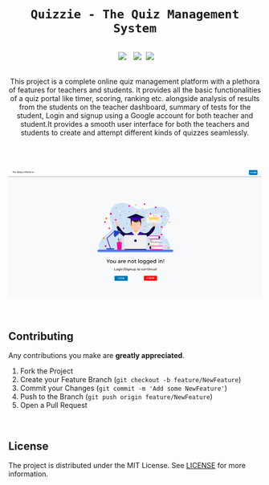 <code>
  <h1 align="center">Quizzie - The Quiz Management System</h1>
</code>

<div align="center">
  <img src="https://img.shields.io/github/repo-size/jugaldb/Quizzie-IWP?logo=github" hspace="5">
  <img src="https://img.shields.io/github/license/jugaldb/Quizzie-IWP" hspace="5">
  <img src="https://img.shields.io/github/last-commit/jugaldb/Quizzie-IWP?logo=git">
</div>
<br>
<p align="center">
  This project is a complete online quiz management platform with a plethora of features for teachers and students. It provides all the basic functionalities of a quiz portal like timer, scoring, ranking etc. alongside analysis of results from the students on the teacher dashboard, summary of tests for the student, Login and signup using a Google account for both teacher and student.It provides a smooth user interface for both the teachers and students to create and attempt different kinds of quizzes seamlessly.

</p>
<br>
<br>

<p  align="center"><img width="1000" src = "https://github.com/jugaldb/Quizzie-IWP/blob/master/Design/ss.png"></p>

<br>

## Contributing

Any contributions you make are **greatly appreciated**.

1. Fork the Project
2. Create your Feature Branch (`git checkout -b feature/NewFeature`)
3. Commit your Changes (`git commit -m 'Add some NewFeature'`)
4. Push to the Branch (`git push origin feature/NewFeature`)
5. Open a Pull Request

<br>

## License
The project is distributed under the MIT License. See [LICENSE](https://github.com/jugaldb/Quizzie-IWP/blob/master/LICENSE) for more information.

<br>

